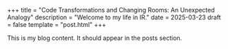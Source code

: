 +++
title = "Code Transformations and Changing Rooms: An Unexpected Analogy"
description = "Welcome to my life in IR."
date = 2025-03-23
draft = false
template = "post.html"
+++

This is my blog content. It should appear in the posts section.
